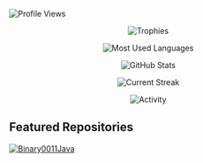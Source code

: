 ![Profile Views](https://komarev.com/ghpvc/?username=12three7&label=Profile%20views&color=0e75b6&style=flat)

<p align="center"> <img alt="Trophies" src="https://github-profile-trophy.vercel.app/?username=12three7&column=3&theme=nord&margin-w=5&margin-h=5&no-frame=true" /> </p>

<p align="center"> <img alt="Most Used Languages" src="https://github-readme-stats.vercel.app/api/top-langs?username=12three7&show_icons=true&locale=en&layout=compact&theme=github_dark" /> </p>

<p align="center"> <img alt="GitHub Stats" src="https://github-readme-stats.vercel.app/api?username=12three7&show_icons=true&locale=en&theme=github_dark" /> </p>
<p align="center"> <img alt="Current Streak" src="https://github-readme-streak-stats.herokuapp.com/?user=12three7&theme=dark" /> </p>

<p align="center"> <img alt="Activity" src="https://activity-graph.herokuapp.com/graph?username=12three7&theme=github" /> </p>


## Featured Repositories

[![Binary0011Java](https://github-readme-stats.vercel.app/api/pin/?username=12three7&repo=Binary0011Java&show_icons=true&theme=github_dark)](https://github.com/12three7/Binary0011Java)
